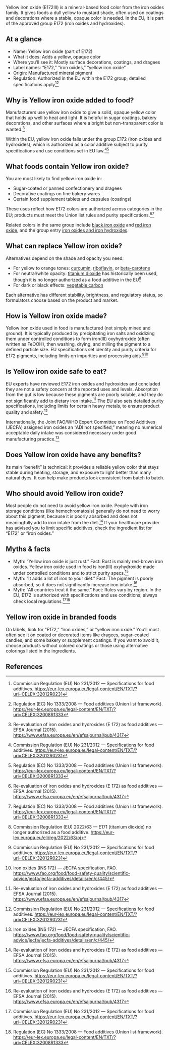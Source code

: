 Yellow iron oxide (E172III) is a mineral-based food color from the iron oxides family. It gives foods a dull yellow to mustard shade, often used on coatings and decorations where a stable, opaque color is needed. In the EU, it is part of the approved group E172 (iron oxides and hydroxides).

<!--more-->

## At a glance
- Name: Yellow iron oxide (part of E172)
- What it does: Adds a yellow, opaque color
- Where you’ll see it: Mostly surface decorations, coatings, and dragees
- Label names: “E172,” “iron oxides,” “yellow iron oxide”
- Origin: Manufactured mineral pigment
- Regulation: Authorized in the EU within the E172 group; detailed specifications apply[^2][^3]

## Why is Yellow iron oxide added to food?
Manufacturers use yellow iron oxide to give a solid, opaque yellow color that holds up well to heat and light. It is helpful in sugar coatings, bakery decorations, and other surfaces where a bright but non-transparent color is wanted.[^1]

Within the EU, yellow iron oxide falls under the group E172 (iron oxides and hydroxides), which is authorized as a color additive subject to purity specifications and use conditions set in EU law.[^2][^3]

## What foods contain Yellow iron oxide?
You are most likely to find yellow iron oxide in:
- Sugar-coated or panned confectionery and dragees
- Decorative coatings on fine bakery wares
- Certain food supplement tablets and capsules (coatings)

These uses reflect how E172 colors are authorized across categories in the EU; products must meet the Union list rules and purity specifications.[^1][^3]

Related colors in the same group include [black iron oxide](/e172i-black-iron-oxide) and [red iron oxide](/e172ii-red-iron-oxide), and the group entry [iron oxides and iron hydroxides](/e172-iron-oxides-and-iron-hydroxides).

## What can replace Yellow iron oxide?
Alternatives depend on the shade and opacity you need:
- For yellow to orange tones: [curcumin](/e100-curcumin), [riboflavin](/e101-riboflavin), or [beta-carotene](/e160ai-beta-carotene)
- For neutral/white opacity: [titanium dioxide](/e171-titanium-dioxide) has historically been used, though it is no longer authorized as a food additive in the EU[^5]
- For dark or black effects: [vegetable carbon](/e153-vegetable-carbon)

Each alternative has different stability, brightness, and regulatory status, so formulators choose based on the product and market.

## How is Yellow iron oxide made?
Yellow iron oxide used in food is manufactured (not simply mined and ground). It is typically produced by precipitating iron salts and oxidizing them under controlled conditions to form iron(III) oxyhydroxide (often written as FeOOH), then washing, drying, and milling the pigment to a defined particle size. EU specifications set identity and purity criteria for E172 pigments, including limits on impurities and processing aids.[^2][^4]

## Is Yellow iron oxide safe to eat?
EU experts have reviewed E172 iron oxides and hydroxides and concluded they are not a safety concern at the reported uses and levels. Absorption from the gut is low because these pigments are poorly soluble, and they do not significantly add to dietary iron intake.[^1] The EU also sets detailed purity specifications, including limits for certain heavy metals, to ensure product quality and safety.[^2]

Internationally, the Joint FAO/WHO Expert Committee on Food Additives (JECFA) assigned iron oxides an “ADI not specified,” meaning no numerical acceptable daily intake was considered necessary under good manufacturing practice.[^4]

## Does Yellow iron oxide have any benefits?
Its main “benefit” is technical: it provides a reliable yellow color that stays stable during heating, storage, and exposure to light better than many natural dyes. It can help make products look consistent from batch to batch.

## Who should avoid Yellow iron oxide?
Most people do not need to avoid yellow iron oxide. People with iron storage conditions (like hemochromatosis) generally do not need to worry about this pigment, because it is poorly absorbed and does not meaningfully add to iron intake from the diet.[^1] If your healthcare provider has advised you to limit specific additives, check the ingredient list for “E172” or “iron oxides.”

## Myths & facts
- Myth: “Yellow iron oxide is just rust.” Fact: Rust is mainly red-brown iron oxides. Yellow iron oxide used in food is iron(III) oxyhydroxide made under controlled conditions and to strict purity specs.[^2]
- Myth: “It adds a lot of iron to your diet.” Fact: The pigment is poorly absorbed, so it does not significantly increase iron intake.[^1]
- Myth: “All countries treat it the same.” Fact: Rules vary by region. In the EU, E172 is authorized with specifications and use conditions; always check local regulations.[^2][^3]

## Yellow iron oxide in branded foods
On labels, look for “E172,” “iron oxides,” or “yellow iron oxide.” You’ll most often see it on coated or decorated items like dragees, sugar-coated candies, and some bakery or supplement coatings. If you want to avoid it, choose products without colored coatings or those using alternative colorings listed in the ingredients.

## References
[^1]: Re-evaluation of iron oxides and hydroxides (E 172) as food additives — EFSA Journal (2015). https://www.efsa.europa.eu/en/efsajournal/pub/4317
[^2]: Commission Regulation (EU) No 231/2012 — Specifications for food additives. https://eur-lex.europa.eu/legal-content/EN/TXT/?uri=CELEX:32012R0231
[^3]: Regulation (EC) No 1333/2008 — Food additives (Union list framework). https://eur-lex.europa.eu/legal-content/EN/TXT/?uri=CELEX:32008R1333
[^4]: Iron oxides (INS 172) — JECFA specification, FAO. https://www.fao.org/food/food-safety-quality/scientific-advice/jecfa/jecfa-additives/details/en/c/445/
[^5]: Commission Regulation (EU) 2022/63 — E171 (titanium dioxide) no longer authorized as a food additive. https://eur-lex.europa.eu/eli/reg/2022/63/oj
